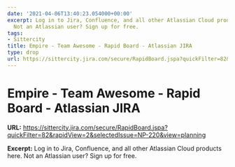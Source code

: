 ```yaml
---
date: '2021-04-06T13:40:23.054000+00:00'
excerpt: Log in to Jira, Confluence, and all other Atlassian Cloud products here.
  Not an Atlassian user? Sign up for free.
tags:
- Sittercity
title: Empire - Team Awesome - Rapid Board - Atlassian JIRA
type: drop
url: https://sittercity.jira.com/secure/RapidBoard.jspa?quickFilter=82&rapidView=2&selectedIssue=NP-220&view=planning
---
```


# Empire - Team Awesome - Rapid Board - Atlassian JIRA

**URL:** https://sittercity.jira.com/secure/RapidBoard.jspa?quickFilter=82&rapidView=2&selectedIssue=NP-220&view=planning

**Excerpt:** Log in to Jira, Confluence, and all other Atlassian Cloud products here. Not an Atlassian user? Sign up for free.
